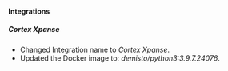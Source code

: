 
#### Integrations
##### Cortex Xpanse
- Changed Integration name to *Cortex Xpanse*.
- Updated the Docker image to: *demisto/python3:3.9.7.24076*.
